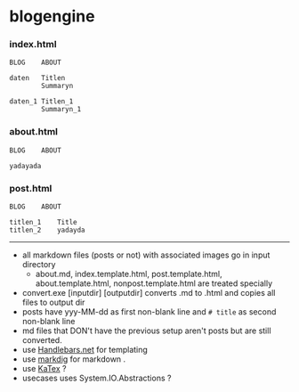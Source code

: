 # blogengine

### index.html

```
BLOG    ABOUT

daten   Titlen
        Summaryn

daten_1 Titlen_1
        Summaryn_1
```


### about.html

```
BLOG    ABOUT

yadayada
```

### post.html

```
BLOG    ABOUT

titlen_1    Title
titlen_2    yadayda
```

---

* all markdown files (posts or not) with associated images go in input directory
    * about.md, index.template.html, post.template.html, about.template.html, nonpost.template.html are treated specially
* convert.exe [inputdir] [outputdir] converts .md to .html and copies all files to output dir
* posts have yyy-MM-dd as first non-blank line and `# title` as second non-blank line
* md files that DON't have the previous setup aren't posts but are still converted.
* use [Handlebars.net](https://www.nuget.org/packages/Handlebars.Net/) for templating
* use [markdig](https://github.com/lunet-io/markdig) for markdown .
* use [KaTex](https://katex.org/) ?
* usecases uses System.IO.Abstractions ?

